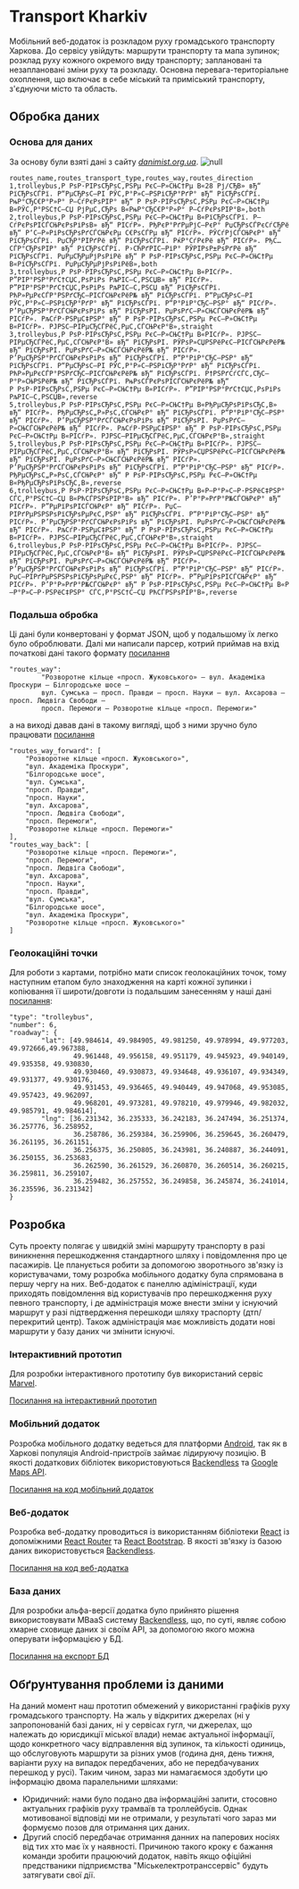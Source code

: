 # Transport Kharkiv
Мобільний веб-додаток із розкладом руху громадського транспорту Харкова. До сервісу увійдуть: маршрути транспорту та мапа зупинок; розклад руху кожного окремого виду транспорту; заплановані та незаплановані зміни руху та розкладу. Основна перевага-територіальне охоплення, що включає в себе міський та приміський транспорту, з'єднуючи місто та область.

## Обробка даних
### Основа для даних
За основу були взяті дані з сайту *[danimist.org.ua](https://data.danimist.org.ua/dataset/eec9e685-74b4-4efc-892a-1b39ef6ec045/resource/e1f37ff6-606f-4f0f-a4d6-67278957e38a/download/routestrolleybustramkharkiv.csv)*.
![null](https://pp.vk.me/c626531/v626531422/43cea/asOsKCCrcpA.jpg)
```
routes_name,routes_transport_type,routes_way,routes_direction
1,trolleybus,Р РѕР·РІРѕСЂРѕС‚РЅРµ РєС–Р»СЊС†Рµ В«28 Рј/СЂВ» вЂ“ РїСЂРѕСЃРї. Р“РµСЂРѕС—РІ РЎС‚Р°Р»С–РЅРіСЂР°РґР° вЂ“ РїСЂРѕСЃРї. РњР°СЂС€Р°Р»Р° Р–СѓРєРѕРІР° вЂ“ Р РѕР·РІРѕСЂРѕС‚РЅРµ РєС–Р»СЊС†Рµ В«РЎС‚Р°РЅС†С–СЏ РјРµС‚СЂРѕ В«РњР°СЂС€Р°Р»Р° Р–СѓРєРѕРІР°В»,both
2,trolleybus,Р РѕР·РІРѕСЂРѕС‚РЅРµ РєС–Р»СЊС†Рµ В«РїСЂРѕСЃРї. Р–СѓРєРѕРІСЃСЊРєРѕРіРѕВ» вЂ“ РІСѓР». РђРєР°РґРµРјС–РєР° РџСЂРѕСЃРєСѓСЂРё вЂ“ Р‘С–Р»РіРѕСЂРѕРґСЃСЊРєРµ С€РѕСЃРµ вЂ“ РІСѓР». РЎСѓРјСЃСЊРєР° вЂ“ РїСЂРѕСЃРї. РџСЂР°РІРґРё вЂ“ РїСЂРѕСЃРї. РќР°СѓРєРё вЂ“ РІСѓР». РђС…СЃР°СЂРѕРІР° вЂ“ РїСЂРѕСЃРї. Р›СЋРґРІС–РіР° РЎРІРѕР±РѕРґРё вЂ“ РїСЂРѕСЃРї. РџРµСЂРµРјРѕРіРё вЂ“ Р РѕР·РІРѕСЂРѕС‚РЅРµ РєС–Р»СЊС†Рµ В«РїСЂРѕСЃРї. РџРµСЂРµРјРѕРіРёВ»,both
3,trolleybus,Р РѕР·РІРѕСЂРѕС‚РЅРµ РєС–Р»СЊС†Рµ В«РІСѓР». Р”РІР°РЅР°РґС†СЏС‚РѕРіРѕ РљРІС–С‚РЅСЏВ» вЂ“ РІСѓР». Р”РІР°РЅР°РґС†СЏС‚РѕРіРѕ РљРІС–С‚РЅСЏ вЂ“ РїСЂРѕСЃРї. РћР»РµРєСЃР°РЅРґСЂС–РІСЃСЊРєРёР№ вЂ“ РїСЂРѕСЃРї. Р“РµСЂРѕС—РІ РЎС‚Р°Р»С–РЅРіСЂР°РґР° вЂ“ РїСЂРѕСЃРї. Р“Р°РіР°СЂС–РЅР° вЂ“ РІСѓР». Р’РµСЂРЅР°РґСЃСЊРєРѕРіРѕ вЂ“ РїСЂРѕРІ. РџРѕРґС–Р»СЊСЃСЊРєРёР№ вЂ“ РІСѓР». РљСѓР·РЅРµС‡РЅР° вЂ“ Р РѕР·РІРѕСЂРѕС‚РЅРµ РєС–Р»СЊС†Рµ В«РІСѓР». РЈРЅС–РІРµСЂСЃРёС‚РµС‚СЃСЊРєР°В»,straight
3,trolleybus,Р РѕР·РІРѕСЂРѕС‚РЅРµ РєС–Р»СЊС†Рµ В«РІСѓР». РЈРЅС–РІРµСЂСЃРёС‚РµС‚СЃСЊРєР°В» вЂ“ РїСЂРѕРІ. РЎРѕР»СЏРЅРёРєС–РІСЃСЊРєРёР№ вЂ“ РїСЂРѕРІ. РџРѕРґС–Р»СЊСЃСЊРєРёР№ вЂ“ РІСѓР». Р’РµСЂРЅР°РґСЃСЊРєРѕРіРѕ вЂ“ РїСЂРѕСЃРї. Р“Р°РіР°СЂС–РЅР° вЂ“ РїСЂРѕСЃРї. Р“РµСЂРѕС—РІ РЎС‚Р°Р»С–РЅРіСЂР°РґР° вЂ“ РїСЂРѕСЃРї. РћР»РµРєСЃР°РЅРґСЂС–РІСЃСЊРєРёР№ вЂ“ РїСЂРѕСЃРї. Р†РЅРґСѓСЃС‚СЂС–Р°Р»СЊРЅРёР№ вЂ“ РїСЂРѕСЃРї. РњРѕСЃРєРѕРІСЃСЊРєРёР№ вЂ“ Р РѕР·РІРѕСЂРѕС‚РЅРµ РєС–Р»СЊС†Рµ В«РІСѓР». Р”РІР°РЅР°РґС†СЏС‚РѕРіРѕ РљРІС–С‚РЅСЏВ»,reverse
5,trolleybus,Р РѕР·РІРѕСЂРѕС‚РЅРµ РєС–Р»СЊС†Рµ В«РђРµСЂРѕРїРѕСЂС‚В» вЂ“ РІСѓР». РђРµСЂРѕС„Р»РѕС‚СЃСЊРєР° вЂ“ РїСЂРѕСЃРї. Р“Р°РіР°СЂС–РЅР° вЂ“ РІСѓР». Р’РµСЂРЅР°РґСЃСЊРєРѕРіРѕ вЂ“ РїСЂРѕРІ. РџРѕРґС–Р»СЊСЃСЊРєРёР№ вЂ“ РІСѓР». РљСѓР·РЅРµС‡РЅР° вЂ“ Р РѕР·РІРѕСЂРѕС‚РЅРµ РєС–Р»СЊС†Рµ В«РІСѓР». РЈРЅС–РІРµСЂСЃРёС‚РµС‚СЃСЊРєР°В»,straight
5,trolleybus,Р РѕР·РІРѕСЂРѕС‚РЅРµ РєС–Р»СЊС†Рµ В«РІСѓР». РЈРЅС–РІРµСЂСЃРёС‚РµС‚СЃСЊРєР°В» вЂ“ РїСЂРѕРІ. РЎРѕР»СЏРЅРёРєС–РІСЃСЊРєРёР№ вЂ“ РїСЂРѕРІ. РџРѕРґС–Р»СЊСЃСЊРєРёР№ вЂ“ РІСѓР». Р’РµСЂРЅР°РґСЃСЊРєРѕРіРѕ вЂ“ РїСЂРѕСЃРї. Р“Р°РіР°СЂС–РЅР° вЂ“ РІСѓР». РђРµСЂРѕС„Р»РѕС‚СЃСЊРєР° вЂ“ Р РѕР·РІРѕСЂРѕС‚РЅРµ РєС–Р»СЊС†Рµ В«РђРµСЂРѕРїРѕСЂС‚В»,reverse
6,trolleybus,Р РѕР·РІРѕСЂРѕС‚РЅРµ РєС–Р»СЊС†Рµ В«Р—Р°Р»С–Р·РЅРёС‡РЅР° СЃС‚Р°РЅС†С–СЏ В«РћСЃРЅРѕРІР°В» вЂ“ РІСѓР». Р’Р°Р»РґР°Р№СЃСЊРєР° вЂ“ РІСѓР». Р”РµРїРѕРІСЃСЊРєР° вЂ“ РІСѓР». РџС–РІРґРµРЅРЅРѕРїСЂРѕРµРєС‚РЅР° вЂ“ РїСЂРѕСЃРї. Р“Р°РіР°СЂС–РЅР° вЂ“ РІСѓР». Р’РµСЂРЅР°РґСЃСЊРєРѕРіРѕ вЂ“ РїСЂРѕРІ. РџРѕРґС–Р»СЊСЃСЊРєРёР№ вЂ“ РІСѓР». РљСѓР·РЅРµС‡РЅР° вЂ“ Р РѕР·РІРѕСЂРѕС‚РЅРµ РєС–Р»СЊС†Рµ В«РІСѓР». РЈРЅС–РІРµСЂСЃРёС‚РµС‚СЃСЊРєР°В»,straight
6,trolleybus,Р РѕР·РІРѕСЂРѕС‚РЅРµ РєС–Р»СЊС†Рµ В«РІСѓР». РЈРЅС–РІРµСЂСЃРёС‚РµС‚СЃСЊРєР°В» вЂ“ РїСЂРѕРІ. РЎРѕР»СЏРЅРёРєС–РІСЃСЊРєРёР№ вЂ“ РїСЂРѕРІ. РџРѕРґС–Р»СЊСЃСЊРєРёР№ вЂ“ РІСѓР». Р’РµСЂРЅР°РґСЃСЊРєРѕРіРѕ вЂ“ РїСЂРѕСЃРї. Р“Р°РіР°СЂС–РЅР° вЂ“ РІСѓР». РџС–РІРґРµРЅРЅРѕРїСЂРѕРµРєС‚РЅР° вЂ“ РІСѓР». Р”РµРїРѕРІСЃСЊРєР° вЂ“ РІСѓР». Р’Р°Р»РґР°Р№СЃСЊРєР° вЂ“ Р РѕР·РІРѕСЂРѕС‚РЅРµ РєС–Р»СЊС†Рµ В«Р—Р°Р»С–Р·РЅРёС‡РЅР° СЃС‚Р°РЅС†С–СЏ РћСЃРЅРѕРІР°В»,reverse

```
### Подальша обробка
Ці дані були конвертовані у формат JSON, щоб у подальшому їх легко було оброблювати. Далі ми написали парсер, котрий приймав на вхід початкові дані такого формату [посилання](https://github.com/sbiliaiev/transport-kharkiv/blob/master/data/danimist.json)
```
"routes_way": 
        "Розворотне кільце «просп. Жуковського» – вул. Академіка Проскури – Білгородське шосе – 
        вул. Сумська – просп. Правди – просп. Науки – вул. Ахсарова – просп. Людвіга Свободи – 
        просп. Перемоги – Розворотне кільце «просп. Перемоги»"
```
а на виході давав дані в такому вигляді, щоб з ними зручно було працювати [посилання](https://github.com/sbiliaiev/transport-kharkiv/blob/master/data/danimist_converted_2_arrays.json)
```
"routes_way_forward": [
    "Розворотне кільце «просп. Жуковського»",
    "вул. Академіка Проскури",
    "Білгородське шосе",
    "вул. Сумська",
    "просп. Правди",
    "просп. Науки",
    "вул. Ахсарова",
    "просп. Людвіга Свободи",
    "просп. Перемоги",
    "Розворотне кільце «просп. Перемоги»"
],
"routes_way_back": [
    "Розворотне кільце «просп. Перемоги»",
    "просп. Перемоги",
    "просп. Людвіга Свободи",
    "вул. Ахсарова",
    "просп. Науки",
    "просп. Правди",
    "вул. Сумська",
    "Білгородське шосе",
    "вул. Академіка Проскури",
    "Розворотне кільце «просп. Жуковського»"
]
```
### Геолокаційні точки
Для роботи з картами, потрібно мати список геолокаційних точок, тому наступним етапом було знаходження на карті кожної зупинки і копіювання її широти/довготи із подальшим занесенням у наші дані [посилання](https://github.com/sbiliaiev/transport-kharkiv/blob/master/data/geopoints.json):
```
"type": "trolleybus",
"number": 6,
"roadway": {
        "lat": [49.984614, 49.984905, 49.981250, 49.978994, 49.977203, 49.972666,49.967388,
                49.961448, 49.956158, 49.951179, 49.945923, 49.940149, 49.935358, 49.930830, 
                49.930460, 49.930873, 49.934648, 49.936107, 49.934349, 49.931377, 49.930176, 
                49.931453, 49.936465, 49.940449, 49.947068, 49.953085, 49.957423, 49.962097, 
                49.968201, 49.973281, 49.978210, 49.979946, 49.982032, 49.985791, 49.984614],
        "lng": [36.231342, 36.235333, 36.242183, 36.247494, 36.251374, 36.257776, 36.258952,
                36.258786, 36.259384, 36.259906, 36.259645, 36.260479,  36.261195, 36.261151, 
                36.256375, 36.250805, 36.243981, 36.240887, 36.244091, 36.250155, 36.253683, 
                36.262590, 36.261529, 36.260870, 36.260514, 36.260215, 36.259811, 36.259107, 
                36.259482, 36.257552, 36.249858, 36.245874, 36.241014, 36.235596, 36.231342]
}
```

## Розробка
Суть проекту полягає у швидкій зміні маршруту транспорту в разі виникнення перешкодження стандартного шляху і повідомлення про це пасажирів. Це планується робити за допомогою зворотнього зв'язку із користувачами, тому розробка мобільного додатку була спрямована в першу чергу на них. Веб-додаток є панеллю адіміністрації, куди приходять повідомлення від користувачів про перешкодження руху певного транспорту, і де адміністрація може внести зміни у існуючий маршрут у разі підтвердження перешкоди шляху траспорту (дтп/перекритий центр). Також адміністрація має можливість додати нові маршрути у базу даних чи змінити існуючі.
### Інтерактивний прототип
Для розробки інтерактивного прототипу був використаний сервіс [Marvel](http://marvelapp.com).

[Посилання на інтерактивний прототип](https://marvelapp.com/1g8f37d)

### Мобільний додаток
Розробка мобільного додатку ведеться для платформи [Android](https://www.android.com/), так як в Харкові популяція Android-пристроїв займає лідируючу позицію. В якості додаткових бібліотек використовуються [Backendless](http://backendless.com) та [Google Maps API](https://developers.google.com/maps/).

[Посилання на код мобільний додаток](https://github.com/OxxxyAction/transport_kh_android)

### Веб-додаток
Розробка веб-додатку проводиться із використанням бібліотеки [React](https://facebook.github.io/react/) із допоміжними [React Router](https://github.com/ReactTraining/react-router) та [React Bootstrap](https://github.com/react-bootstrap/react-bootstrap). В якості зв'язку із базою даних використовується [Backendless](http://backendless.com).

[Посилання на код веб-додатка](https://github.com/sbiliaiev/transport-kharkiv)

### База даних
Для розробки альфа-версії додатка було прийнято рішення використовувати MBaaS систему [Backendless](http://backendless.com), що, по суті, являє собою хмарне сховище даних зі своїм АРІ, за допомогою якого можна оперувати інформацією у БД.

[Посилання на експорт БД](http://goo.gl/i4BIxx)

## Обґрунтування проблеми із даними
На даний момент наш прототип обмежений у використанні графіків руху громадського транспорту. На жаль у відкритих джерелах (ні у запропонованій базі даних, ні у сервісах гугл, чи джерелах, що належать до юрисдикції міської влади) немає актуальної інформації, щодо конкретного часу відправлення від зупинок, та кількості одиниць, що обслуговують маршрути за різних умов (година дня, день тижня, варіанти руху на випадок передбачених, або не передбачуваних перешкод у русі). 
Таким чином, зараз ми намагаємося здобути цю інформацію двома паралельними шляхами:
- Юридичний: нами було подано два інформаційні запити, стосовно актуальних графіків руху трамваїв та троллейбусів.  Однак мотивованої відповіді ми не отримали, у результаті чого зараз ми формуємо позов для отримання цих даних.
- Другий спосіб передбачає отримання данних на паперових носіях від тих хто має їх у наявності. Причиною такого кроку є бажання команди зробити працюючий додаток, навіть якщо офіційні предстваники підприємства "Міськелектротранссервіс" будуть затягувати свої дії.
